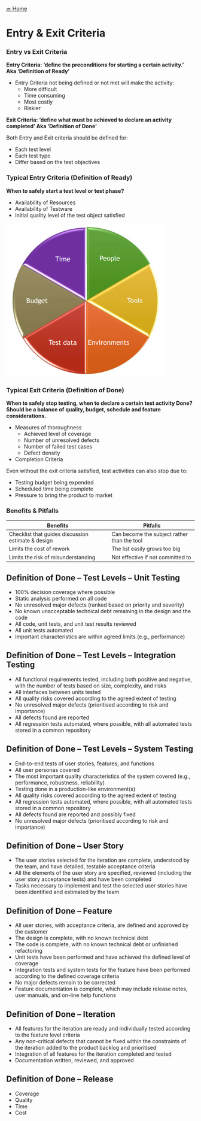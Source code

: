 [🔙 Home](../home.md)

# Entry & Exit Criteria

### Entry vs Exit Criteria
**Entry Criteria: ‘define the preconditions for starting a certain activity.’
Aka ‘Definition of Ready’**
* Entry Criteria not being defined or not met will make the activity:
  * More difficult
  * Time consuming
  * Most costly
  * Riskier

**Exit Criteria: ‘define what must be achieved to declare an activity completed’
Aka ‘Definition of Done’**

Both Entry and Exit criteria should be defined for:
* Each test level
* Each test type
* Differ based on the test objectives

### Typical Entry Criteria (Definition of Ready)
**When to safely start a test level or test phase?**
* Availability of Resources
* Availability of Testware
* Initial quality level of the test object satisfied

![image7.png](assets/image7.png)

### Typical Exit Criteria (Definition of Done)
**When to safely stop testing, when to declare a certain test activity Done? 
Should be a balance of quality, budget, schedule and feature considerations.**
* Measures of thoroughness
  * Achieved level of coverage
  * Number of unresolved defects
  * Number of failed test cases
  * Defect density
* Completion Criteria

Even without the exit criteria satisfied, test activities can also stop due to:
* Testing budget being expended
* Scheduled time being complete
* Pressure to bring the product to market

### Benefits & Pitfalls

| Benefits                                           | Pitfalls                                    |
|----------------------------------------------------|---------------------------------------------|
| Checklist that guides discussion estimate & design | Can become the subject rather than the tool |
| Limits the cost of rework                          | The list easily grows too big               |
| Limits the risk of misunderstanding                | Not effective if not committed to           |

## Definition of Done – Test Levels – Unit Testing
* 100% decision coverage where possible
* Static analysis performed on all code
* No unresolved major defects (ranked based on priority and severity)
* No known unacceptable technical debt remaining in the design and the code
* All code, unit tests, and unit test results reviewed
* All unit tests automated
* Important characteristics are within agreed limits (e.g., performance)

## Definition of Done – Test Levels – Integration Testing
* All functional requirements tested, including both positive and negative, with the number of tests based on size, complexity, and risks
* All interfaces between units tested
* All quality risks covered according to the agreed extent of testing
* No unresolved major defects (prioritised according to risk and importance)
* All defects found are reported
* All regression tests automated, where possible, with all automated tests stored in a common repository

## Definition of Done – Test Levels – System Testing
* End-to-end tests of user stories, features, and functions
* All user personas covered
* The most important quality characteristics of the system covered (e.g., performance, robustness, reliability)
* Testing done in a production-like environment(s)
* All quality risks covered according to the agreed extent of testing
* All regression tests automated, where possible, with all automated tests stored in a common repository
* All defects found are reported and possibly fixed
* No unresolved major defects (prioritised according to risk and importance)

## Definition of Done – User Story
* The user stories selected for the iteration are complete, understood by the team, and have detailed, testable acceptance criteria
* All the elements of the user story are specified, reviewed (including the user story acceptance tests) and have been completed
* Tasks necessary to implement and test the selected user stories have been identified and estimated by the team 

## Definition of Done – Feature
* All user stories, with acceptance criteria, are defined and approved by the customer
* The design is complete, with no known technical debt
* The code is complete, with no known technical debt or unfinished refactoring
* Unit tests have been performed and have achieved the defined level of coverage
* Integration tests and system tests for the feature have been performed according to the defined coverage criteria
* No major defects remain to be corrected
* Feature documentation is complete, which may include release notes, user manuals, and on-line help functions 

## Definition of Done – Iteration
* All features for the iteration are ready and individually tested according to the feature level criteria
* Any non-critical defects that cannot be fixed within the constraints of the iteration added to the product backlog and prioritised
* Integration of all features for the iteration completed and tested
* Documentation written, reviewed, and approved 

## Definition of Done – Release
* Coverage
* Quality
* Time
* Cost